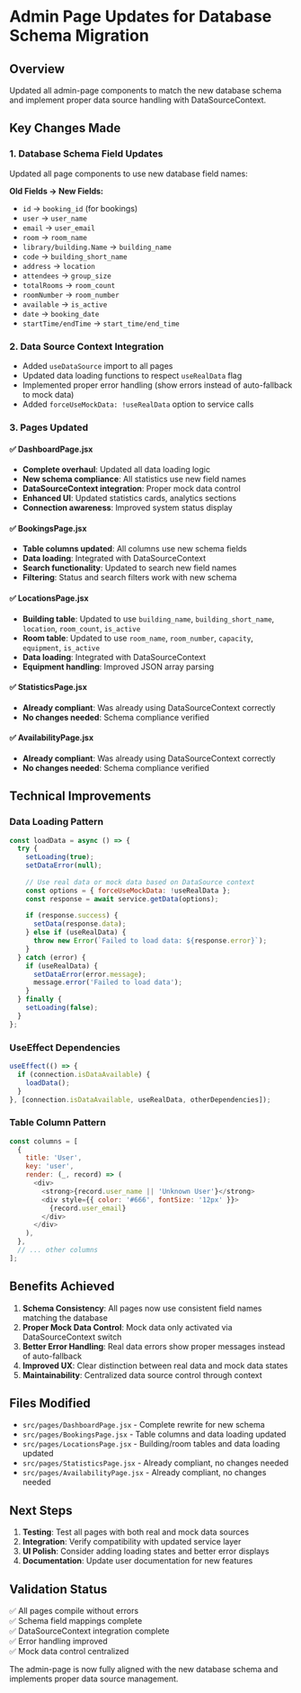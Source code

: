 # Admin Page Updates for Database Schema Migration

## Overview
Updated all admin-page components to match the new database schema and implement proper data source handling with DataSourceContext.

## Key Changes Made

### 1. Database Schema Field Updates
Updated all page components to use new database field names:

**Old Fields → New Fields:**
- `id` → `booking_id` (for bookings)
- `user` → `user_name`
- `email` → `user_email`
- `room` → `room_name`
- `library/building.Name` → `building_name`
- `code` → `building_short_name`
- `address` → `location`
- `attendees` → `group_size`
- `totalRooms` → `room_count`
- `roomNumber` → `room_number`
- `available` → `is_active`
- `date` → `booking_date`
- `startTime/endTime` → `start_time/end_time`

### 2. Data Source Context Integration
- Added `useDataSource` import to all pages
- Updated data loading functions to respect `useRealData` flag
- Implemented proper error handling (show errors instead of auto-fallback to mock data)
- Added `forceUseMockData: !useRealData` option to service calls

### 3. Pages Updated

#### ✅ DashboardPage.jsx
- **Complete overhaul**: Updated all data loading logic
- **New schema compliance**: All statistics use new field names
- **DataSourceContext integration**: Proper mock data control
- **Enhanced UI**: Updated statistics cards, analytics sections
- **Connection awareness**: Improved system status display

#### ✅ BookingsPage.jsx
- **Table columns updated**: All columns use new schema fields
- **Data loading**: Integrated with DataSourceContext
- **Search functionality**: Updated to search new field names
- **Filtering**: Status and search filters work with new schema

#### ✅ LocationsPage.jsx
- **Building table**: Updated to use `building_name`, `building_short_name`, `location`, `room_count`, `is_active`
- **Room table**: Updated to use `room_name`, `room_number`, `capacity`, `equipment`, `is_active`
- **Data loading**: Integrated with DataSourceContext
- **Equipment handling**: Improved JSON array parsing

#### ✅ StatisticsPage.jsx
- **Already compliant**: Was already using DataSourceContext correctly
- **No changes needed**: Schema compliance verified

#### ✅ AvailabilityPage.jsx
- **Already compliant**: Was already using DataSourceContext correctly
- **No changes needed**: Schema compliance verified

## Technical Improvements

### Data Loading Pattern
```javascript
const loadData = async () => {
  try {
    setLoading(true);
    setDataError(null);
    
    // Use real data or mock data based on DataSource context
    const options = { forceUseMockData: !useRealData };
    const response = await service.getData(options);
    
    if (response.success) {
      setData(response.data);
    } else if (useRealData) {
      throw new Error(`Failed to load data: ${response.error}`);
    }
  } catch (error) {
    if (useRealData) {
      setDataError(error.message);
      message.error('Failed to load data');
    }
  } finally {
    setLoading(false);
  }
};
```

### UseEffect Dependencies
```javascript
useEffect(() => {
  if (connection.isDataAvailable) {
    loadData();
  }
}, [connection.isDataAvailable, useRealData, otherDependencies]);
```

### Table Column Pattern
```javascript
const columns = [
  {
    title: 'User',
    key: 'user',
    render: (_, record) => (
      <div>
        <strong>{record.user_name || 'Unknown User'}</strong>
        <div style={{ color: '#666', fontSize: '12px' }}>
          {record.user_email}
        </div>
      </div>
    ),
  },
  // ... other columns
];
```

## Benefits Achieved

1. **Schema Consistency**: All pages now use consistent field names matching the database
2. **Proper Mock Data Control**: Mock data only activated via DataSourceContext switch
3. **Better Error Handling**: Real data errors show proper messages instead of auto-fallback
4. **Improved UX**: Clear distinction between real data and mock data states
5. **Maintainability**: Centralized data source control through context

## Files Modified

- `src/pages/DashboardPage.jsx` - Complete rewrite for new schema
- `src/pages/BookingsPage.jsx` - Table columns and data loading updated
- `src/pages/LocationsPage.jsx` - Building/room tables and data loading updated
- `src/pages/StatisticsPage.jsx` - Already compliant, no changes needed
- `src/pages/AvailabilityPage.jsx` - Already compliant, no changes needed

## Next Steps

1. **Testing**: Test all pages with both real and mock data sources
2. **Integration**: Verify compatibility with updated service layer
3. **UI Polish**: Consider adding loading states and better error displays
4. **Documentation**: Update user documentation for new features

## Validation Status

✅ All pages compile without errors  
✅ Schema field mappings complete  
✅ DataSourceContext integration complete  
✅ Error handling improved  
✅ Mock data control centralized  

The admin-page is now fully aligned with the new database schema and implements proper data source management.

